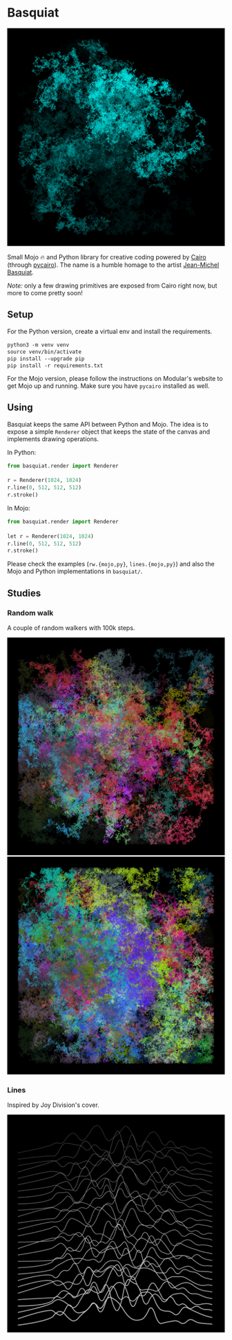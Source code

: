# Basquiat

<img src="./docs/rw3.jpg" width="512px" />

Small Mojo :fire: and Python library for creative coding powered by
[Cairo](https://www.cairographics.org/) (through [pycairo](https://pycairo.readthedocs.io/en/latest/)).
The name is a humble homage to the artist [Jean-Michel Basquiat](https://en.wikipedia.org/wiki/Jean-Michel_Basquiat).

*Note:* only a few drawing primitives are exposed from Cairo right now, but
more to come pretty soon!

## Setup

For the Python version, create a virtual env and install the requirements.

```
python3 -m venv venv
source venv/bin/activate
pip install --upgrade pip
pip install -r requirements.txt
```

For the Mojo version, please follow the instructions on Modular's website
to get Mojo up and running. Make sure you have `pycairo` installed as well.

## Using

Basquiat keeps the same API between Python and Mojo. The idea is to
expose a simple `Renderer` object that keeps the state of the canvas
and implements drawing operations.

In Python:

```python
from basquiat.render import Renderer

r = Renderer(1024, 1024)
r.line(0, 512, 512, 512)
r.stroke()
```

In Mojo:

```python
from basquiat.render import Renderer

let r = Renderer(1024, 1024)
r.line(0, 512, 512, 512)
r.stroke()
```

Please check the examples (`rw.{mojo,py}`, `lines.{mojo,py}`) and
also the Mojo and Python implementations in `basquiat/`.

## Studies

### Random walk

A couple of random walkers with 100k steps.

![](./docs/rw5.jpg)
![](./docs/rw6.jpg)

### Lines

Inspired by Joy Division's cover.

![](./docs/lines.jpg)

